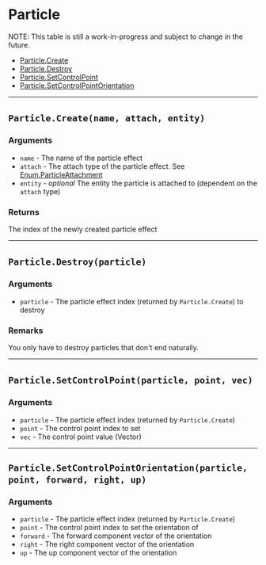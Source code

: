# Particle

NOTE: This table is still a work-in-progress and subject to change in the future.

* [Particle.Create](https://hake.me/docs/systems/particle#particle-create-name-attach-entity)
* [Particle.Destroy](https://hake.me/docs/systems/particle#particle-destroy-particle)
* [Particle.SetControlPoint](https://hake.me/docs/systems/particle#particle-setcontrolpoint-particle-point-vec)
* [Particle.SetControlPointOrientation](https://hake.me/docs/systems/particle#particle-setcontrolpointorientation-particle-point-forward-right)

---

## `Particle.Create(name, attach, entity)`​

### Arguments

* ​`name`​ - The name of the particle effect
* ​`attach`​ - The attach type of the particle effect. See [Enum.ParticleAttachment](https://hake.me/docs/globals/enum#enum-particleattachment)
* ​`entity`​ - *optional* The entity the particle is attached to (dependent on the `attach`​ type)

### Returns

The index of the newly created particle effect

---

## `Particle.Destroy(particle)`​

### Arguments

* ​`particle`​ - The particle effect index (returned by `Particle.Create`​) to destroy

### Remarks

You only have to destroy particles that don't end naturally.

---

## `Particle.SetControlPoint(particle, point, vec)`​

### Arguments

* ​`particle`​ - The particle effect index (returned by `Particle.Create`​)
* ​`point`​ - The control point index to set
* ​`vec`​ - The control point value (Vector)

---

## `Particle.SetControlPointOrientation(particle, point, forward, right, up)`​

### Arguments

* ​`particle`​ - The particle effect index (returned by `Particle.Create`​)
* ​`point`​ - The control point index to set the orientation of
* ​`forward`​ - The forward component vector of the orientation
* ​`right`​ - The right component vector of the orientation
* ​`up`​ - The up component vector of the orientation
